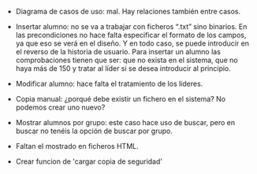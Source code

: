 * Diagrama de casos de uso: mal. Hay relaciones también entre casos.

* Insertar alumno: no se va a trabajar con ficheros “.txt” sino binarios. En las precondiciones no hace falta especificar el formato de los campos, ya que eso se verá en el diseño. Y en todo caso, se puede introducir en el reverso de la historia de usuario. Para insertar un alumno las comprobaciones tienen que ser: que no exista en el sistema, que no haya más de 150 y tratar al líder si se desea introducir al principio.

* Modificar alumno: hace falta el tratamiento de los líderes.

* Copia manual: ¿porqué debe existir un fichero en el sistema? No podemos crear uno nuevo?

* Mostrar alumnos por grupo: este caso hace uso de buscar, pero en buscar no tenéis la opción de buscar por grupo.

* Faltan el mostrado en ficheros HTML.

* Crear funcion de 'cargar copia de seguridad'

